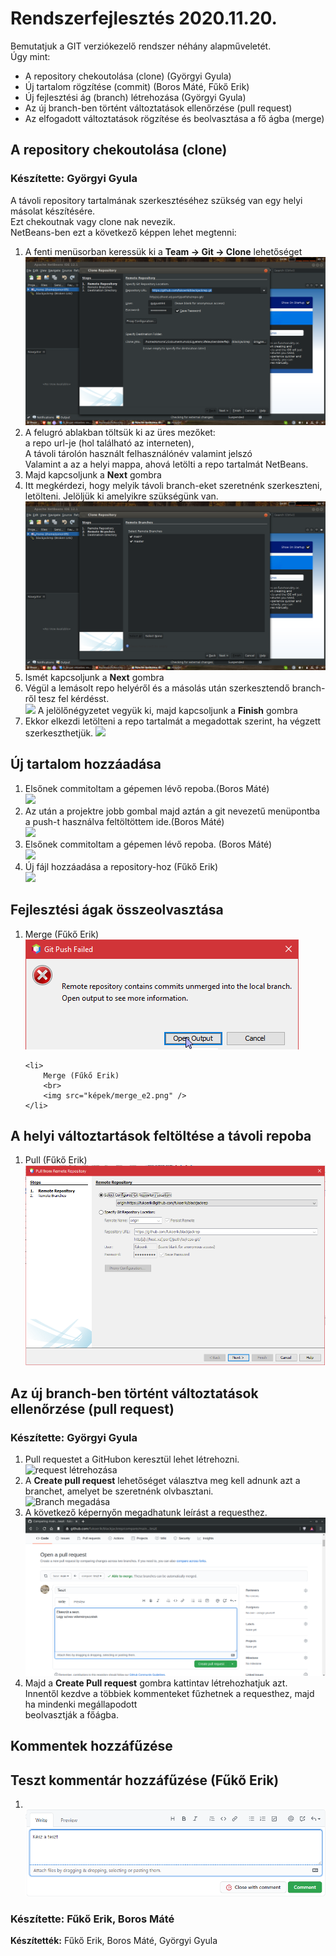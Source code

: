
  <h1>Rendszerfejlesztés 2020.11.20.</h1>
  
  Bemutatjuk a GIT verziókezelő rendszer néhány alapműveletét.
  <br>
  Úgy mint:
  <ul>
   <li>A repository chekoutolása (clone) (Györgyi Gyula)</li>
   <li>Új tartalom rögzítése (commit) (Boros Máté, Fűkő Erik)</li>
   <li>Új fejlesztési ág (branch) létrehozása (Györgyi Gyula)</li>
   <li>Az új branch-ben történt változtatások ellenőrzése (pull request) </li>
   <li>Az elfogadott változtatások rögzítése és beolvasztása a fő ágba (merge) </li>
  </ul>
  
  <h2>A repository chekoutolása (clone)</h2>
  <h3>Készítette: Györgyi Gyula</h3>
  A távoli repository tartalmának szerkesztéséhez szükség van egy helyi másolat készítésére.
  <br>
  Ezt chekoutnak vagy clone nak nevezik.
  <br>
  NetBeans-ben ezt a következő képpen lehet megtenni:
  <ol>
      <li>A fenti menüsorban keressük ki a <b>Team -> Git -> Clone</b>  lehetőséget 
          <br>
          <img src ="képek/clone.png">
      </li>
      <li>A felugró ablakban töltsük ki az üres mezőket: 
          <br>
          a repo url-je (hol található az interneten), 
          <br>
          A távoli tárolón használt felhasználónév valamint jelszó
          <br>
          Valamint a az a helyi mappa, ahová letölti a repo tartalmát NetBeans.
      </li>
      <li>Majd kapcsoljunk a <b>Next</b> gombra </li>
      <li>
          Itt megkérdezi, hogy melyik távoli branch-eket szeretnénk szerkeszteni, letölteni. Jelöljük ki amelyikre szükségünk van.
          <br>
          <img src="képek/távoli_brench.png">
      </li>
      <li> Ismét kapcsoljunk a <b>Next</b> gombra </li>
      <li>
          Végül a lemásolt repo helyéről és a másolás után szerkesztendő branch-ről tesz fel kérdésst.
          <br>
          <img src="képek/utolso.png">
          A jelölőnégyzetet vegyük ki, majd kapcsoljunk a <b>Finish</b> gombra
      </li>   
      <li>
          Ekkor elkezdi letölteni a repo tartalmát a megadottak szerint, ha végzett szerkeszthetjük.
          <img src="képek/clone_folyamatban.png" />
      </li>
  </ol>
 <!----------------------------------------------------------------------------> 
    <h2>Új tartalom hozzáadása</h2>
    <ol>
        <li>
            Elsőnek commitoltam a gépemen lévő repoba.(Boros Máté)
            <br>
            <img src="képek/bm1.png" >
        </li>
        <li>
            Az után a projektre jobb gombal majd aztán a git nevezetű menüpontba a push-t használva feltöltöttem ide.(Boros Máté)
            <br>
            <img src="képek/bm2.png" >
        </li>
        <li>
            Elsőnek commitoltam a gépemen lévő repoba. (Boros Máté)
            <br>
            <img src="képek/bm1.png" >
        </li>
        <li>
            Új fájl hozzáadása a repository-hoz (Fűkő Erik)
            <br>
            <img src="képek/commit_e.PNG" >
        </li>
  </ol>
<!----------------------------------------------------------------------------> 

  
  <h2>Fejlesztési ágak összeolvasztása</h2>
  
  <ol>
    <li>
        Merge (Fűkő Erik)
        <br>
        <img src="képek/merge_e.PNG" />
    </li>
    
    <li>
        Merge (Fűkő Erik)
        <br>
        <img src="képek/merge_e2.png" />
    </li>
    
  </ol>

<!---------------------------------------------------------------------------->   
  <h2>A helyi változtartások feltöltése a távoli repoba</h2>
  <ol>
    <li>
      Pull (Fűkő Erik)
      <br>
      <img src="képek/pull_e.PNG" />
    </li>
  </ol>

<!---------------------------------------------------------------------------->   
<h2>Az új branch-ben történt változtatások ellenőrzése (pull request)</h2>
<h3>Készítette: Györgyi Gyula</h3>

<ol>
    <li>
        Pull requestet a GitHubon keresztül lehet létrehozni.
        <br>
        <img src="képek/pullrequest_letrehoz.png" alt="request létrehozása">
    </li>
    <li>
        A <b>Create pull request</b> lehetőséget választva meg kell adnunk
        azt a branchet, amelyet be szeretnénk olvbasztani.
        <br>
        <img src="képek/pullrequest_branchmegadasa.png" alt="Branch megadása">
    </li>
    <li>
        A következő képernyőn megadhatunk leírást a requesthez.
        <br>
        <img src="képek/pullrequest_leírás.png" alt="Leírás megadása">
    </li>
    <li>
        Majd a <b>Create Pull request</b> gombra kattintav létrehozhatjuk azt.
        <br>
        Innentől kezdve a többiek kommenteket fűzhetnek a requesthez, majd ha mindenki megállapodott
        <br>
        beolvasztják a főágba.
    </li>
</ol>
<!---------------------------------------------------------------------------->
<h2>Kommentek hozzáfűzése</h2>
 <h2>Teszt kommentár hozzáfűzése (Fűkő Erik)</h2>
  <ol>
    <li>
      <br>
      <img src="képek/tesztkép.png" />
    </li>
  </ol>

<h3>Készítette: Fűkő Erik, Boros Máté</h3>


<!---------------------------------------------------------------------------->
 <b>Készítették:</b> Fűkő Erik, Boros Máté, Györgyi Gyula
 
